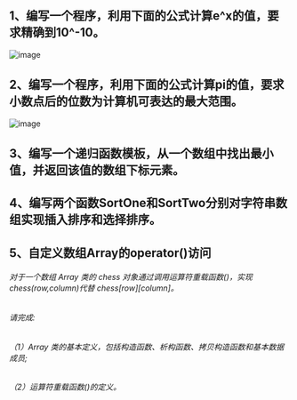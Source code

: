 ## 1、编写一个程序，利用下面的公式计算e^x的值，要求精确到10^-10。

 ![image](https://raw.githubusercontent.com/southernEast/SEU_553/master/2011/images/1.gif)
## 2、编写一个程序，利用下面的公式计算pi的值，要求小数点后的位数为计算机可表达的最大范围。

![image](https://raw.githubusercontent.com/southernEast/SEU_553/master/2011/images/2.gif)
## 3、编写一个递归函数模板，从一个数组中找出最小值，并返回该值的数组下标元素。
## 4、编写两个函数SortOne和SortTwo分别对字符串数组实现插入排序和选择排序。
## 5、自定义数组Array的operator()访问
###### 对于一个数组 Array 类的 chess 对象通过调用运算符重载函数()，实现 chess(row,column)代替 chess[row][column]。
###### 请完成:
###### （1）Array 类的基本定义，包括构造函数、析构函数、拷贝构造函数和基本数据成员;
###### （2）运算符重载函数()的定义。